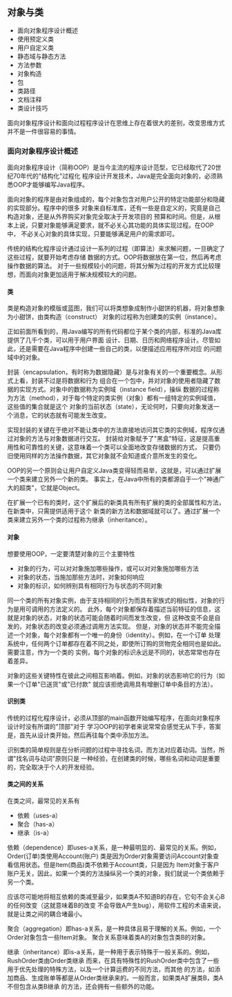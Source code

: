 
## 对象与类

- 面向对象程序设计概述
- 使用预定义类
- 用户自定义类
- 静态域与静态方法
- 方法参数
- 对象构造
- 包
- 类路径
- 文档注释
- 类设计技巧

面向对象程序设计和面向过程程序设计在思维上存在着很大的差别，改变思维方式并不是一件很容易的事情。

### 面向对象程序设计概述

面向对象程序设计（简称OOP）是当今主流的程序设计范型，它已经取代了20世纪70年代的"结构化"过程化
程序设计开发技术，Java是完全面向对象的，必须熟悉OOP才能够编写Java程序。

面向对象的程序是由对象组成的，每个对象包含对用户公开的特定功能部分和隐藏的实现部分。程序中的很多
对象来自标准库，还有一些是自定义的，究竟是自己构造对象，还是从外界购买对象完全取决于开发项目的
预算和时间。但是，从根本上说，只要对象能够满足要求，就不必关心其功能的具体实现过程。在OOP中，
不必关心对象的具体实现，只要能够满足用户的需求即可。

传统的结构化程序设计通过设计一系列的过程（即算法）来求解问题，一旦确定了这些过程，就要开始考虑存储
数据的方式。OOP将数据放在第一位，然后再考虑操作数据的算法。
对于一些规模较小的问题，将其分解为过程的开发方式比较理想，而面向对象更加适用于解决规模较大的问题。

#### 类

类是构造对象的模版或蓝图，我们可以将类想象成制作小甜饼的机器，将对象想象为小甜饼，由类构造（construct）
对象的过程称为创建类的实例（instance）。

正如前面所看到的，用Java编写的所有代码都位于某个类的内部，标准的Java库提供了几千个类，可以用于用户界面
设计、日期、日历和网络程序设计。尽管如此，还是需要在Java程序中创建一些自己的类，以便描述应用程序所对应
的问题域中的对象。

封装（encapsulation，有时称为数据隐藏）是与对象有关的一个重要概念。从形式上看，封装不过是将数据和行为
组合在一个包中，并对对象的使用者隐藏了数据的实现方式。对象中的数据称为实例域（instance field），操纵
数据的过程称为方法（method），对于每个特定的类实例（对象）都有一组特定的实例域值，这些值的集合就是这个
对象的当前状态（state），无论何时，只要向对象发送一个消息，它的状态就有可能发生改变。

实现封装的关键在于绝对不能让类中的方法直接地访问其它类的实例域，程序仅通过对象的方法与对象数据进行交互。
封装给对象赋予了"黑盒"特征，这是提高重用性和可靠性的关键，这意味着一个类可以全面地改变存储数据的方式，
只要仍旧使用同样的方法操作数据，其它对象就不会知道或介意所发生的变化。

OOP的另一个原则会让用户自定义Java类变得轻而易举，这就是，可以通过扩展一个类来建立另外一个新的类。
事实上，在Java中所有的类都源自于一个"神通广大的超类"，它就是Object。

在扩展一个已有的类时，这个扩展后的新类具有所有扩展的类的全部属性和方法，在新类中，只需提供适用于这个
新类的新方法和数据域就可以了。通过扩展一个类来建立另外一个类的过程称为继承（inheritance）。
 
#### 对象

想要使用OOP，一定要清楚对象的三个主要特性

- 对象的行为，可以对对象施加哪些操作，或可以对对象施加哪些方法
- 对象的状态，当施加那些方法时，对象如何响应
- 对象的标识，如何辨别具有相同行为与状态的不同对象

同一个类的所有对象实例，由于支持相同的行为而具有家族式的相似性，对象的行为是用可调用的方法定义的。
此外，每个对象都保存着描述当前特征的信息，这就是对象的状态，对象的状态可能会随着时间而发生改变，但
这种改变不会是自发的，对象状态的改变必须通过调用方法实现。
但是，对象的状态并不能完全描述一个对象，每个对象都有一个唯一的身份（identity）。例如，在一个订单
处理系统中，任何两个订单都存在着不同之处，即使所订购的货物完全相同也是如此。需要注意，作为一个类的
实例，每个对象的标识永远是不同的，状态常常也存在着差异。

对象的这些关键特性在彼此之间相互影响着。例如，对象的状态影响它的行为（如果一个订单"已送货"或"已付款"
就应该拒绝调用具有增删订单中条目的方法）。

#### 识别类

传统的过程化程序设计，必须从顶部的main函数开始编写程序，在面向对象程序设计时没有所谓的"顶部"对于
学习OOP的初学者来说常常会感觉无从下手，答案是，首先从设计类开始，然后再往每个类中添加方法。

识别类的简单规则是在分析问题的过程中寻找名词，而方法对应着动词。当然，所谓"找名词与动词"原则只是
一种经验，在创建类的时候，哪些名词和动词是重要的，完全取决于个人的开发经验。

#### 类之间的关系

在类之间，最常见的关系有

- 依赖（uses-a）
- 聚合（has-a）
- 继承（is-a）

依赖（dependence）即uses-a关系，是一种最明显的、最常见的关系。例如，Order(订单)类使用Account(账户)
类是因为Order对象需要访问Account对象查看信用状态。但是Item(商品)类不依赖于Account类，只是因为
Item对象于客户账户无关，因此，如果一个类的方法操纵另一个类的对象，我们就说一个类依赖于另一个类。

应该尽可能地将相互依赖的类减至最少，如果类A不知道B的存在，它句不会关心B的任何改变（这就意味着B的改变
不会导致A产生bug），用软件工程的术语来说，就是让类之间的耦合堵最小。

聚合（aggregation）即has-a关系，是一种具体且易于理解的关系。例如，一个Order对象包含一些Item对象。
聚合关系意味着类A的对象包含类B的对象。

继承（inheritance）即is-a关系，是一种用于表示特殊于一般关系的。例如，RushOrder类由Order类继承
而来，在具有特殊性的RushOrder类中包含了一些用于优先处理的特殊方法，以及一个计算运费的不同方法，而其他
的方法，如添加商品、生成账单等都是从Order类继承来的。一般而言，如果类A扩展类B，类A不但包含从类B继承
的方法，还会拥有一些额外的功能。




